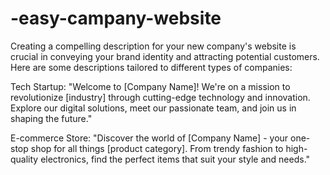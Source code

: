  # -easy-campany-website                                                                                                                                                                                              
Creating a compelling description for your new company's website is crucial in conveying your brand identity and attracting potential customers. Here are some descriptions tailored to different types of companies:

Tech Startup:
"Welcome to [Company Name]! We're on a mission to revolutionize [industry] through cutting-edge technology and innovation. Explore our digital solutions, meet our passionate team, and join us in shaping the future."

E-commerce Store:
"Discover the world of [Company Name] - your one-stop shop for all things [product category]. From trendy fashion to high-quality electronics, find the perfect items that suit your style and needs."

